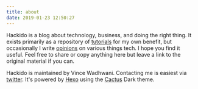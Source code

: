 ```yaml
---
title: about
date: 2019-01-23 12:50:27
---
```


Hackido is a blog about technology, business, and doing the right thing. It exists primarily as a repository of [tutorials](/categories/tutorials/) for my own benefit, but occasionally I write [opinions](/categories/blog/) on various things tech. I hope you find it useful. Feel free to share or copy anything here but leave a link to the original material if you can.

Hackido is maintained by Vince Wadhwani. Contacting me is easiest via [twitter](https://www.twitter.com/vwadhwani). It's powered by [Hexo](https://hexo.io/) using the [Cactus](https://github.com/probberechts/hexo-theme-cactus) Dark theme.

